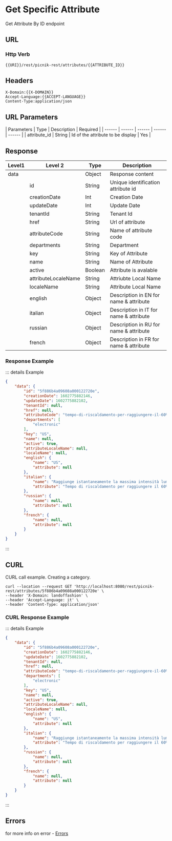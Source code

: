 # Get Specific Attribute

Get Attribute By ID endpoint

## URL
### Http Verb <Badge text="GET" vertical="middle"/>

```
{{URI}}/rest/picnik-rest/attributes/{{ATTRIBUTE_ID}}
``` 

## Headers
```
X-Domain:{{X-DOMAIN}}
Accept-Language:{{ACCEPT-LANGUAGE}}
Content-Type:application/json
```

## URL Parameters
| Parameters | Type | Description | Required | 
| ------ | ------ | ------ | ------ | ------ |
| attribute_id | String | Id of the attribute to be display | Yes |

## Response
| Level1 | Level 2| Type | Description |
| ------ | ------ | ------ | ------ | 
| data ||Object| Response content|
|| id | String | Unique identification attribute id | 
|| creationDate | Int | Creation Date| 
|| updateDate | Int | Update Date | 
|| tenantId | String | Tenant Id | 
|| href | String | Url of attribute | 
|| attributeCode | String | Name of attribute code |
|| departments | String | Department | 
|| key | String | Key of Attribute | 
|| name | String | Name of Attribute | 
|| active | Boolean | Attribute is avalable | 
|| attributeLocaleName | String | Attriubte Local Name | 
|| localeName | String | Attribute Local Name |
|| english | Object | Description in EN for name & attribute  | 
|| italian | Object | Description in IT for name & attribute  | 
|| russian | Object | Description in RU for name & attribute  | 
|| french  | Object | Description in FR for name & attribute  | 

### Response Example
::: details Example
```json
{
    "data": {
        "id": "5f886b4a09608a000122720e",
        "creationDate": 1602775882146,
        "updateDate": 1602775882102,
        "tenantId": null,
        "href": null,
        "attributeCode": "tempo-di-riscaldamento-per-raggiungere-il-60%-del-flusso-luminoso",
        "departments": [
            "electronic"
        ],
        "key": "US",
        "name": null,
        "active": true,
        "attributeLocaleName": null,
        "localeName": null,
        "english": {
            "name": "US",
            "attribute": null
        },
        "italian": {
            "name": "Raggiunge istantaneamente la massima intensità luminosa",
            "attribute": "Tempo di riscaldamento per raggiungere il 60% del flusso luminoso"
        },
        "russian": {
            "name": null,
            "attribute": null
        },
        "french": {
            "name": null,
            "attribute": null
        }
    }
}
```
:::

## CURL
CURL call example. Creating a category.
```
curl --location --request GET 'http://localhost:8080/rest/picnik-rest/attributes/5f886b4a09608a000122720e' \
--header 'X-Domain: landoffashion' \
--header 'Accept-Language: it' \
--header 'Content-Type: application/json'
``` 


### CURL Response Example
::: details Example
```json
{
    "data": {
        "id": "5f886b4a09608a000122720e",
        "creationDate": 1602775882146,
        "updateDate": 1602775882102,
        "tenantId": null,
        "href": null,
        "attributeCode": "tempo-di-riscaldamento-per-raggiungere-il-60%-del-flusso-luminoso",
        "departments": [
            "electronic"
        ],
        "key": "US",
        "name": null,
        "active": true,
        "attributeLocaleName": null,
        "localeName": null,
        "english": {
            "name": "US",
            "attribute": null
        },
        "italian": {
            "name": "Raggiunge istantaneamente la massima intensità luminosa",
            "attribute": "Tempo di riscaldamento per raggiungere il 60% del flusso luminoso"
        },
        "russian": {
            "name": null,
            "attribute": null
        },
        "french": {
            "name": null,
            "attribute": null
        }
    }
}
```
:::
## Errors

for more info on error - [Errors ](/1.0.0/errors.html) 
